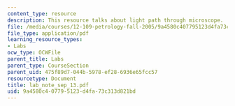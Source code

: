 ```yaml
---
content_type: resource
description: This resource talks about light path through microscope.
file: /media/courses/12-109-petrology-fall-2005/9a4580c407795123d4fa73c313d821bd_lab_note_sep_13.pdf
file_type: application/pdf
learning_resource_types:
- Labs
ocw_type: OCWFile
parent_title: Labs
parent_type: CourseSection
parent_uid: 475f89d7-044b-5978-ef28-6936e65fcc57
resourcetype: Document
title: lab_note_sep_13.pdf
uid: 9a4580c4-0779-5123-d4fa-73c313d821bd
---
```

